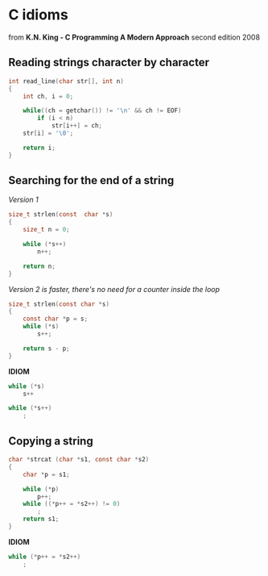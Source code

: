 # C idioms

from **K.N. King - C Programming A Modern Approach** second edition 2008

## Reading strings character by character

```c
int read_line(char str[], int n)
{
    int ch, i = 0;

    while((ch = getchar()) != '\n' && ch != EOF)
        if (i < n)
            str[i++] = ch;
    str[i] = '\0';

    return i;
}

```

## Searching for the end of a string

*Version 1*

```c
size_t strlen(const  char *s)
{
    size_t n = 0;

    while (*s++)
        n++;

    return n;
}
```
*Version 2 is faster, there's no need for a counter inside the loop*

```c
size_t strlen(const char *s)
{
    const char *p = s;
    while (*s)
        s++;

    return s - p;
}
```

**IDIOM**
```c
while (*s)
    s++
```
```c
while (*s++)
    ;
```

## Copying a string

```c
char *strcat (char *s1, const char *s2)
{
    char *p = s1;

    while (*p)
        p++;
    while ((*p++ = *s2++) != 0)
        ;
    return s1;
}
```
**IDIOM**
```c
while (*p++ = *s2++)
    ;
```
